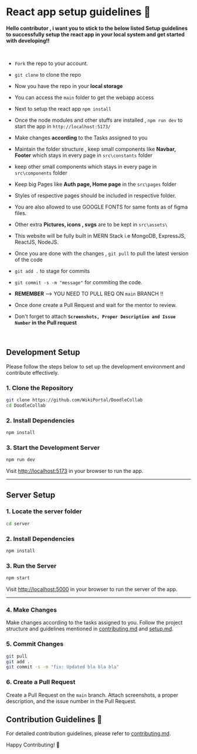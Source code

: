 # React app setup guidelines 🚀

**Hello contributor , i want you to stick to the below listed Setup guidelines to successfully setup the react app in your local system and get started with developing!!**

<br/>

- `Fork` the repo to your account.
- `git clone` to clone the repo

- Now you have the repo in your **local storage**
- You can access the `main` folder to get the webapp access
- Next to setup the react app `npm install`
- Once the node modules and other stuffs are installed , `npm run dev` to start the app in `http://localhost:5173/`
- Make changes **according** to the Tasks assigned to you
- Maintain the folder structure , keep small components like **Navbar, Footer** which stays in every page in `src\constants` folder
- keep other small components which stays in every page in `src\components` folder
- Keep big Pages like **Auth page, Home page** in the `src\pages` folder
- Styles of respective pages should be included in respective folder.
- You are also allowed to use GOOGLE FONTS for same fonts as of figma files.
- Other extra **Pictures, icons , svgs** are to be kept in `src\assets\`
- This website will be fully built in MERN Stack i.e MongoDB, ExpressJS, ReactJS, NodeJS.
- Once you are done with the changes , `git pull` to pull the latest version of the code
- `git add .` to stage for commits
- `git commit -s -m "message"` for commiting the code.
- **REMEMBER** --> YOU NEED TO PULL REQ ON `main` BRANCH !!
- Once done create a Pull Request and wait for the mentor to review.
- Don't forget to attach **`Screenshots, Proper Description and Issue Number` in the Pull request**

<br/>


## Development Setup

Please follow the steps below to set up the development environment and contribute effectively.

### 1. Clone the Repository

```bash
git clone https://github.com/WikiPortal/DoodleCollab
cd DoodleCollab
```

### 2. Install Dependencies

```bash
npm install
```

### 3. Start the Development Server

```bash
npm run dev
```

Visit [http://localhost:5173](http://localhost:5173) in your browser to run the app.

---

## Server Setup

### 1. Locate the server folder

```bash
cd server
```

### 2. Install Dependencies

```bash
npm install
```

### 3. Run the Server

```bash
npm start
```

Visit [http://localhost:5000](http://localhost:5000) in your browser to run the server of the app.

---

### 4. Make Changes

Make changes according to the tasks assigned to you. Follow the project structure and guidelines mentioned in [contributing.md](CONTRIBUTING.md) and [setup.md](Setup.md).

### 5. Commit Changes

```bash
git pull
git add .
git commit -s -m "fix: Updated bla bla bla"
```

### 6. Create a Pull Request

Create a Pull Request on the `main` branch. Attach screenshots, a proper description, and the issue number in the Pull Request.


## Contribution Guidelines 🔐

For detailed contribution guidelines, please refer to [contributing.md](CONTRIBUTING.md).


Happy Contributing! 🎉

